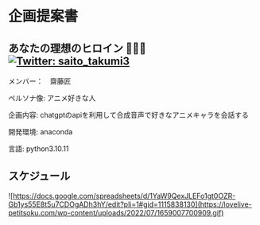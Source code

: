 ﻿# 企画提案書

## あなたの理想のヒロイン 💩🤢🤮　[![Twitter: saito_takumi3](https://img.shields.io/twitter/follow/saito_takumi3?style=social)](https://twitter.com/saito_takumi3) 

メンバー：　齋藤匠

ペルソナ像:
アニメ好きな人

企画内容:
chatgptのapiを利用して合成音声で好きなアニメキャラを会話する

開発環境:
anaconda

言語:
python3.10.11

## スケジュール



![https://docs.google.com/spreadsheets/d/1YaW9QexJLEFo1gt0OZR-Gb1ys55E8t5u7CDOgADh3hY/edit?pli=1#gid=1115838130](https://lovelive-petitsoku.com/wp-content/uploads/2022/07/1659007700909.gif)
